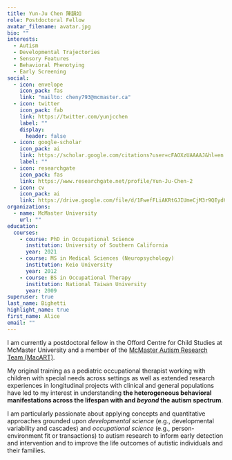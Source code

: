 ```yaml
---
title: Yun-Ju Chen 陳韻如
role: Postdoctoral Fellow
avatar_filename: avatar.jpg
bio: ""
interests:
  - Autism
  - Developmental Trajectories
  - Sensory Features
  - Behavioral Phenotying
  - Early Screening
social:
  - icon: envelope
    icon_pack: fas
    link: "mailto: cheny793@mcmaster.ca"
  - icon: twitter
    icon_pack: fab
    link: https://twitter.com/yunjcchen
    label: ""
    display:
      header: false
  - icon: google-scholar
    icon_pack: ai
    link: https://scholar.google.com/citations?user=cFAOXzUAAAAJ&hl=en
    label: ""
  - icon: researchgate
    icon_pack: fas
    link: https://www.researchgate.net/profile/Yun-Ju-Chen-2
  - icon: cv
    icon_pack: ai
    link: https://drive.google.com/file/d/1FwefFLiAKRtGJIUmeCjM3r9QEydK848q/view?usp=share_link
organizations:
  - name: McMaster University
    url: ""
education:
  courses:
    - course: PhD in Occupational Science
      institution: University of Southern California
      year: 2021
    - course: MS in Medical Sciences (Neuropsychology)
      institution: Keio University
      year: 2012
    - course: BS in Occupational Therapy
      institution: National Taiwan University
      year: 2009
superuser: true
last_name: Bighetti
highlight_name: true
first_name: Alice
email: ""
---
```

I am currently a postdoctoral fellow in the Offord Centre for Child Studies at McMaster University and a member of the [McMaster Autism Research Team (MacART)](http://www.macautism.ca/welcome-macart).

My original training as a pediatric occupational therapist working with children with special needs across settings as well as extended research experiences in longitudinal projects with clinical and general populations have led to my interest in understanding **the heterogeneous behavioral manifestations across the lifespan with and *beyond* the autism spectrum**.

I am particularly passionate about applying concepts and quantitative approaches grounded upon *developmental science* (e.g., developmental variability and cascades) and *occupational science* (e.g., person-environment fit or transactions) to autism research to inform early detection and intervention and to improve the life outcomes of autistic individuals and their families.